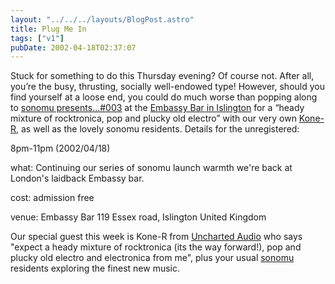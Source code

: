 ```yaml
---
layout: "../../../layouts/BlogPost.astro"
title: Plug Me In
tags: ["v1"]
pubDate: 2002-04-18T02:37:07
---
```


Stuck for something to do this Thursday evening? Of course not. After all, you&#8217;re the busy, thrusting, socially well-endowed type! However, should you find yourself at a loose end, you could do much worse than popping along to [sonomu presents&#8230;#003][1] at the [Embassy Bar in Islington][2] for a &#8220;heady mixture of rocktronica, pop and plucky old electro&#8221; with our very own [Kone-R][3], as well as the lovely sonomu residents. Details for the unregistered:

8pm-11pm (2002/04/18)

what:
Continuing our series of sonomu launch warmth we're back at London's laidback Embassy bar.

cost:
admission free

venue:
Embassy Bar 119 Essex road, Islington
United Kingdom

Our special guest this week is Kone-R from [Uncharted Audio](http://www.unchartedaudio.com/) who says "expect a heady mixture of rocktronica (its the way forward!), pop and plucky old electro and electronica from me", plus your usual [sonomu](http://sonomu.net/) residents exploring the finest new music.

[1]: http://www.sonomu.net/event/sonomupresents00-2.html "sonomu presents: requires registration"
[2]: http://www.portal.e-street.net/com/10024580 "Embassy bar on e-street"
[3]: http://www.sonomu.net/artist/kone-r/ "Kone-R profile on sonomu: requires registration"
